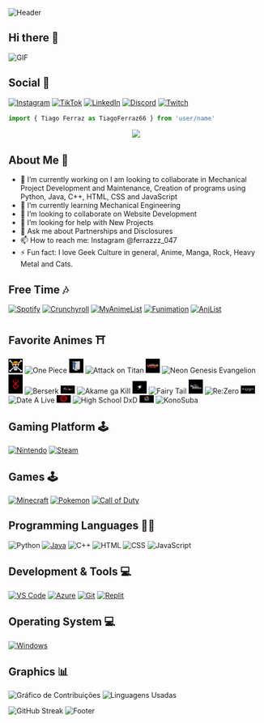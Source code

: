 ![Header](https://capsule-render.vercel.app/api?type=waving&height=130&color=0:6A5ACD,50:483D8B,100:4682B4&section=header)
## Hi there 👋

![GIF](https://github.com/tiagoferraz66/tiagoferraz66/raw/main/d00c59f597bd3898388095de1229be53%20(1).gif)

## Social 👨
[![Instagram](https://img.shields.io/badge/Instagram-E4405F?style=for-the-badge&logo=instagram&logoColor=white)](https://www.instagram.com/ferrazzz_047/)
[![TikTok](https://img.shields.io/badge/TikTok-000000?style=for-the-badge&logo=tiktok&logoColor=white)](https://www.tiktok.com/@trashsoul666)
[![LinkedIn](https://img.shields.io/badge/LinkedIn-0077B5?style=for-the-badge&logo=linkedin&logoColor=white)](https://br.linkedin.com/in/tiago-ferraz-884603307)
[![Discord](https://img.shields.io/badge/Discord-7289DA?style=for-the-badge&logo=discord&logoColor=white)](https://discord.com/users/gandalf689)
[![Twitch](https://img.shields.io/badge/Twitch-9146FF?style=for-the-badge&logo=twitch&logoColor=white)](https://www.twitch.tv/gandalf6698)


```js
import { Tiago Ferraz as TiagoFerraz66 } from 'user/name'
```

<p align="center">
  <img src="https://readme-typing-svg.herokuapp.com?font=Fira+Code&weight=600&size=30&pause=1000&color=F7F7F7&center=true&vCenter=true&width=500&height=50&lines=Welcome!!💜🔮">
</p>

## About Me 📝
- 🔭 I’m currently working on I am looking to collaborate in Mechanical Project Development and Maintenance,
Creation of programs using Python, Java, C++, HTML, CSS and JavaScript
- 🌱 I’m currently learning Mechanical Engineering
- 👯 I’m looking to collaborate on Website Development
- 🤔 I’m looking for help with New Projects
- 💬 Ask me about Partnerships and Disclosures
- 📫 How to reach me: Instagram @ferrazzz_047
- ⚡ Fun fact: I love Geek Culture in general, Anime, Manga, Rock, Heavy Metal and Cats.

## Free Time 🎶
[![Spotify](https://img.shields.io/badge/Spotify-1DB954?style=for-the-badge&logo=spotify&logoColor=white)](https://open.spotify.com/user/seu_usuario)
[![Crunchyroll](https://img.shields.io/badge/Crunchyroll-F47521?style=for-the-badge&logo=Crunchyroll&logoColor=white)](https://www.crunchyroll.com/)
[![MyAnimeList](https://img.shields.io/badge/MyAnimeList-2E51A2?style=for-the-badge&logo=myanimelist&logoColor=white)](https://myanimelist.net/profile/Ferraz66)
[![Funimation](https://img.shields.io/badge/Funimation-440088?style=for-the-badge&logo=funimation&logoColor=white)](https://www.funimation.com/)
[![AniList](https://img.shields.io/badge/AniList-02A9FF?style=for-the-badge&logo=anilist&logoColor=white)](https://anilist.co/user/Ferraz66)

## Favorite Animes ⛩️
<img src="5c93497c0a8bebf0214fe4389f53658b%20(1).jpg" width="28" alt="Jolly Roger" /> ![One Piece](https://img.shields.io/badge/One_Piece-0077BE?style=for-the-badge)
<img src="dd75aacad8ac7fbb2eb90a14ead2ed32.png" width="28" alt="Attack on Titan Logo" /> ![Attack on Titan](https://img.shields.io/badge/Attack_on_Titan-BF1E2E?style=for-the-badge)
<img src="2e54cab094685cb9b5bc1e0525ba4dde.png" width="28" alt="Evangelion Logo" /> ![Neon Genesis Evangelion](https://img.shields.io/badge/Neon_Genesis_Evangelion-5C5C5C?style=for-the-badge)
<img src="f5dbc10151533f2c489a93a5ae813c3a.png" width="28" alt="Berserk Logo" /> ![Berserk](https://img.shields.io/badge/Berserk-8B0000?style=for-the-badge)
<img src="98e71e735769f13cfdf514e7cec2bb29.png" width="28" alt="Akame ga Kill Logo" /> ![Akame ga Kill](https://img.shields.io/badge/Akame_ga_Kill-DC143C?style=for-the-badge)
<img src="ad71371ba13d30ff52e0a57fbab90c34.png" width="28" alt="Fairy Tail Logo" /> ![Fairy Tail](https://img.shields.io/badge/Fairy_Tail-FF4500?style=for-the-badge)
<img src="8a0c269e98b68d0395dfc74c6dbd7c1a.png" width="28" alt="Re:Zero Logo" /> ![Re:Zero](https://img.shields.io/badge/Re:Zero-6A5ACD?style=for-the-badge)
<img src="d142c1b68dd6c28ff9619167423917ff.png" width="28" alt="Date A Live Logo" /> ![Date A Live](https://img.shields.io/badge/Date_A_Live-800080?style=for-the-badge)
<img src="782ebc48cd68842c56afb451d72ad8f6.png" width="28" alt="High School DxD Logo" /> ![High School DxD](https://img.shields.io/badge/High_School_DxD-C70039?style=for-the-badge)
<img src="kono-subarashii-sekai-ni-shukufuku-wo-logo-simple-background-wallpaper-preview.png" width="28" alt="KonoSuba Logo" /> ![KonoSuba](https://img.shields.io/badge/KonoSuba-FF69B4?style=for-the-badge)

## Gaming Platform 🕹️
[![Nintendo](https://img.shields.io/badge/Nintendo-E60012?style=for-the-badge&logo=nintendo&logoColor=white)](https://www.nintendo.com/)
[![Steam](https://img.shields.io/badge/Steam-000000?style=for-the-badge&logo=steam&logoColor=white)](https://store.steampowered.com/)

## Games 🕹️
[![Minecraft](https://img.shields.io/badge/Minecraft-62B54B?style=for-the-badge&logo=minecraft&logoColor=white)]()
[![Pokemon](https://img.shields.io/badge/Pokemon-FFCB05?style=for-the-badge&logo=pokemon&logoColor=black)]()
[![Call of Duty](https://img.shields.io/badge/Call_of_Duty-000000?style=for-the-badge&logo=call-of-duty&logoColor=white)]()

## Programming Languages 👨‍💻  
![Python](https://img.shields.io/badge/Python-3776AB?style=for-the-badge&logo=python&logoColor=white)
[![Java](https://img.shields.io/badge/Java-ED8B00?style=for-the-badge&logo=openjdk&logoColor=white)](https://www.java.com/)
![C++](https://img.shields.io/badge/-C++-00599C?style=for-the-badge&logo=c%2B%2B&logoColor=white)
![HTML](https://img.shields.io/badge/HTML-239120?style=for-the-badge&logo=html5&logoColor=white)
![CSS](https://img.shields.io/badge/CSS-239120?&style=for-the-badge&logo=css3&logoColor=white)
![JavaScript](https://img.shields.io/badge/JavaScript-F7DF1E?style=for-the-badge&logo=javascript&logoColor=white)

## Development & Tools 💻
[![VS Code](https://img.shields.io/badge/VS%20Code-0078D4?style=for-the-badge&logo=visual%20studio%20code&logoColor=white)](https://code.visualstudio.com/)
[![Azure](https://img.shields.io/badge/Azure-0078D4?style=for-the-badge&logo=microsoft-azure&logoColor=white)](https://azure.microsoft.com/)
[![Git](https://img.shields.io/badge/Git-F05032?style=for-the-badge&logo=git&logoColor=white)](https://git-scm.com/)
[![Replit](https://img.shields.io/badge/Replit-667881?style=for-the-badge&logo=replit&logoColor=white)](https://replit.com/)

## Operating System 💻
[![Windows](https://img.shields.io/badge/Windows-0078D6?style=for-the-badge&logo=windows&logoColor=white)]()

## Graphics 📊
![Gráfico de Contribuições](https://github-readme-stats.vercel.app/api?username=tiagoferraz66&show_icons=true&hide_title=true&theme=tokyonight&count_private=true)
![Linguagens Usadas](https://github-readme-languages.vercel.app/api/top-langs/?username=tiagoferraz66&layout=compact&theme=tokyonight&count_private=true)
<!-- GitHub Streak (Contribuições em sequência) -->
![GitHub Streak](https://github-readme-streak-stats.herokuapp.com/?user=tiagoferraz66&theme=tokyonight)
![Footer](https://capsule-render.vercel.app/api?type=waving&height=130&color=0:6A5ACD,50:483D8B,100:4682B4&section=footer)
